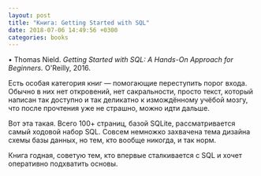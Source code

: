 ```yaml
---
layout: post
title: "Книга: Getting Started with SQL"
date: 2018-07-06 14:49:56 +0300
categories: books
---
```

• Thomas Nield. *Getting Started with SQL: A Hands-On Approach for Beginners.* O'Reilly, 2016.

Есть особая категория книг — помогающие переступить порог входа. Обычно в них нет откровений, нет сакральности, просто текст, который написан так доступно и так деликатно к измождённому учёбой мозгу, что после прочтения уже не страшно, можно идти дальше.

Вот эта такая. Всего 100+ страниц, базой SQLite, рассматривается самый ходовой набор SQL. Совсем немножко захвачена тема дизайна схемы базы данных, но тем, кто вообще никогда, и так норм.

Книга годная, советую тем, кто впервые сталкивается с SQL и хочет оперативно подхватить основы.
